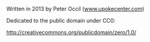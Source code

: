 Written in 2013 by Peter Occil (www.upokecenter.com)

Dedicated to the public domain under CC0:


http://creativecommons.org/publicdomain/zero/1.0/


